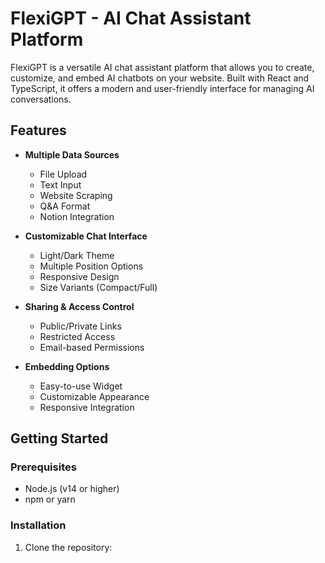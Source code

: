 # FlexiGPT - AI Chat Assistant Platform

FlexiGPT is a versatile AI chat assistant platform that allows you to create, customize, and embed AI chatbots on your website. Built with React and TypeScript, it offers a modern and user-friendly interface for managing AI conversations.

## Features

- **Multiple Data Sources**
  - File Upload
  - Text Input
  - Website Scraping
  - Q&A Format
  - Notion Integration

- **Customizable Chat Interface**
  - Light/Dark Theme
  - Multiple Position Options
  - Responsive Design
  - Size Variants (Compact/Full)

- **Sharing & Access Control**
  - Public/Private Links
  - Restricted Access
  - Email-based Permissions

- **Embedding Options**
  - Easy-to-use Widget
  - Customizable Appearance
  - Responsive Integration

## Getting Started

### Prerequisites

- Node.js (v14 or higher)
- npm or yarn

### Installation

1. Clone the repository: 
